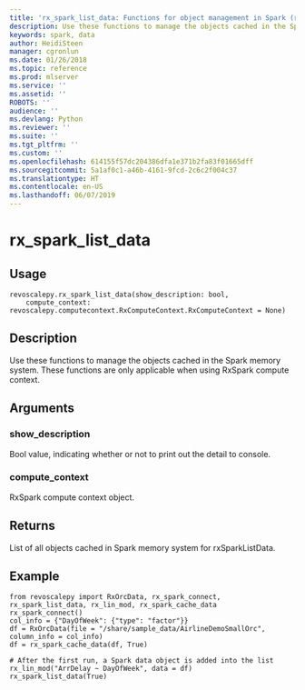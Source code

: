 ```yaml
---
title: 'rx_spark_list_data: Functions for object management in Spark (revoscalepy)'
description: Use these functions to manage the objects cached in the Spark memory system. These functions are only applicable  when using RxSpark compute context.
keywords: spark, data
author: HeidiSteen
manager: cgronlun
ms.date: 01/26/2018
ms.topic: reference
ms.prod: mlserver
ms.service: ''
ms.assetid: ''
ROBOTS: ''
audience: ''
ms.devlang: Python
ms.reviewer: ''
ms.suite: ''
ms.tgt_pltfrm: ''
ms.custom: ''
ms.openlocfilehash: 614155f57dc204386dfa1e371b2fa83f01665dff
ms.sourcegitcommit: 5a1af0c1-a46b-4161-9fcd-2c6c2f004c37
ms.translationtype: HT
ms.contentlocale: en-US
ms.lasthandoff: 06/07/2019
---
```

# <a name="rxsparklistdata"></a>rx_spark_list_data


 


## <a name="usage"></a>Usage



```
revoscalepy.rx_spark_list_data(show_description: bool,
    compute_context: revoscalepy.computecontext.RxComputeContext.RxComputeContext = None)
```





## <a name="description"></a>Description

Use these functions to manage the objects cached in the Spark memory system. These functions are only applicable when using RxSpark compute context.


## <a name="arguments"></a>Arguments


### <a name="showdescription"></a>show_description

Bool value, indicating whether or not to print out the detail to console.


### <a name="computecontext"></a>compute_context

RxSpark compute context object.


## <a name="returns"></a>Returns

List of all objects cached in Spark memory system for rxSparkListData.


## <a name="example"></a>Example



```
from revoscalepy import RxOrcData, rx_spark_connect, rx_spark_list_data, rx_lin_mod, rx_spark_cache_data
rx_spark_connect()
col_info = {"DayOfWeek": {"type": "factor"}}
df = RxOrcData(file = "/share/sample_data/AirlineDemoSmallOrc", column_info = col_info)
df = rx_spark_cache_data(df, True)

# After the first run, a Spark data object is added into the list
rx_lin_mod("ArrDelay ~ DayOfWeek", data = df)
rx_spark_list_data(True)
```

